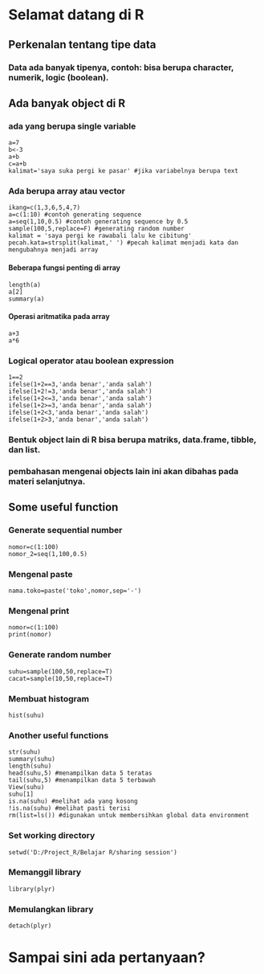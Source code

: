 # Selamat datang di R
## Perkenalan tentang tipe data
### Data ada banyak tipenya, contoh: bisa berupa character, numerik, logic (boolean).

## Ada banyak object di R
### ada yang berupa single variable
```
a=7
b<-3
a+b
c=a+b
kalimat='saya suka pergi ke pasar' #jika variabelnya berupa text
```

### Ada berupa array atau vector
```
ikang=c(1,3,6,5,4,7)
a=c(1:10) #contoh generating sequence
a=seq(1,10,0.5) #contoh generating sequence by 0.5
sample(100,5,replace=F) #generating random number
kalimat = 'saya pergi ke rawabali lalu ke cibitung'
pecah.kata=strsplit(kalimat,' ') #pecah kalimat menjadi kata dan mengubahnya menjadi array
```

#### Beberapa fungsi penting di array
```
length(a)
a[2]
summary(a)
```

#### Operasi aritmatika pada array
```
a+3
a*6
```

### Logical operator atau boolean expression
```
1==2
ifelse(1+2==3,'anda benar','anda salah')
ifelse(1+2!=3,'anda benar','anda salah')
ifelse(1+2<=3,'anda benar','anda salah')
ifelse(1+2>=3,'anda benar','anda salah')
ifelse(1+2<3,'anda benar','anda salah')
ifelse(1+2>3,'anda benar','anda salah')
```

### Bentuk object lain di R bisa berupa matriks, data.frame, tibble, dan list.
### pembahasan mengenai objects lain ini akan dibahas pada materi selanjutnya.

## Some useful function
### Generate sequential number
```
nomor=c(1:100)
nomor_2=seq(1,100,0.5)
```

### Mengenal paste
```
nama.toko=paste('toko',nomor,sep='-')
```

### Mengenal print
```
nomor=c(1:100)
print(nomor)
```

### Generate random number 
```
suhu=sample(100,50,replace=T)
cacat=sample(10,50,replace=T)
```

### Membuat histogram
```
hist(suhu)
```

### Another useful functions
```
str(suhu)
summary(suhu)
length(suhu)
head(suhu,5) #menampilkan data 5 teratas
tail(suhu,5) #menampilkan data 5 terbawah
View(suhu)
suhu[1]
is.na(suhu) #melihat ada yang kosong
!is.na(suhu) #melihat pasti terisi
rm(list=ls()) #digunakan untuk membersihkan global data environment
```

### Set working directory
```
setwd('D:/Project_R/Belajar R/sharing session')
```

### Memanggil library
```
library(plyr)
```

### Memulangkan library
```
detach(plyr)
```

# Sampai sini ada pertanyaan?
